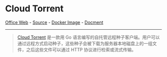 # Cloud Torrent

[Office Web][1] - [Source][2] - [Docker Image][3] - [Docment][4]

---

> [Cloud Torrent][1] 是一款用 Go 语言编写的自托管远程种子客户端。用户可以通过远程方式启动种子，这些种子会被下载为服务器本地磁盘上的一组文件，之后这些文件可以通过 HTTP 协议进行检索或流式传输。

[1]:https://github.com/jpillora/cloud-torrent
[2]:https://github.com/jpillora/cloud-torrent
[3]:https://hub.docker.com/r/jpillora/cloud-torrent
[4]:https://github.com/jpillora/cloud-torrent?#install